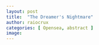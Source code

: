 ```yaml
---
layout: post
title:  "The Dreamer's Nightmare"
author: raiocrux
categories: [ Opensea, abstract ]
image: 
---
```

